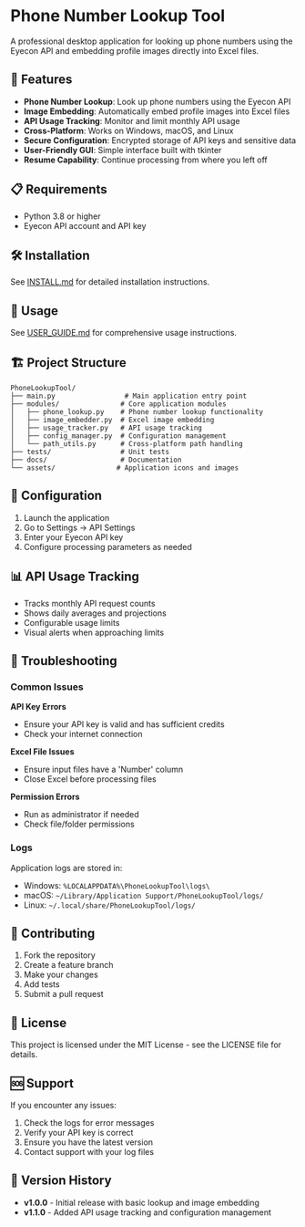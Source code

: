 # Phone Number Lookup Tool

A professional desktop application for looking up phone numbers using the Eyecon API and embedding profile images directly into Excel files.

## 🚀 Features

- **Phone Number Lookup**: Look up phone numbers using the Eyecon API
- **Image Embedding**: Automatically embed profile images into Excel files
- **API Usage Tracking**: Monitor and limit monthly API usage
- **Cross-Platform**: Works on Windows, macOS, and Linux
- **Secure Configuration**: Encrypted storage of API keys and sensitive data
- **User-Friendly GUI**: Simple interface built with tkinter
- **Resume Capability**: Continue processing from where you left off

## 📋 Requirements

- Python 3.8 or higher
- Eyecon API account and API key

## 🛠️ Installation

See [INSTALL.md](INSTALL.md) for detailed installation instructions.

## 📖 Usage

See [USER_GUIDE.md](USER_GUIDE.md) for comprehensive usage instructions.

## 🏗️ Project Structure

```
PhoneLookupTool/
├── main.py                 # Main application entry point
├── modules/               # Core application modules
│   ├── phone_lookup.py    # Phone number lookup functionality
│   ├── image_embedder.py  # Excel image embedding
│   ├── usage_tracker.py   # API usage tracking
│   ├── config_manager.py  # Configuration management
│   └── path_utils.py      # Cross-platform path handling
├── tests/                 # Unit tests
├── docs/                  # Documentation
└── assets/               # Application icons and images
```

## 🔧 Configuration

1. Launch the application
2. Go to Settings → API Settings
3. Enter your Eyecon API key
4. Configure processing parameters as needed

## 📊 API Usage Tracking

- Tracks monthly API request counts
- Shows daily averages and projections
- Configurable usage limits
- Visual alerts when approaching limits

## 🐛 Troubleshooting

### Common Issues

**API Key Errors**
- Ensure your API key is valid and has sufficient credits
- Check your internet connection

**Excel File Issues**
- Ensure input files have a 'Number' column
- Close Excel before processing files

**Permission Errors**
- Run as administrator if needed
- Check file/folder permissions

### Logs

Application logs are stored in:
- Windows: `%LOCALAPPDATA%\PhoneLookupTool\logs\`
- macOS: `~/Library/Application Support/PhoneLookupTool/logs/`
- Linux: `~/.local/share/PhoneLookupTool/logs/`

## 🤝 Contributing

1. Fork the repository
2. Create a feature branch
3. Make your changes
4. Add tests
5. Submit a pull request

## 📄 License

This project is licensed under the MIT License - see the LICENSE file for details.

## 🆘 Support

If you encounter any issues:

1. Check the logs for error messages
2. Verify your API key is correct
3. Ensure you have the latest version
4. Contact support with your log files

## 🔄 Version History

- **v1.0.0** - Initial release with basic lookup and image embedding
- **v1.1.0** - Added API usage tracking and configuration management
